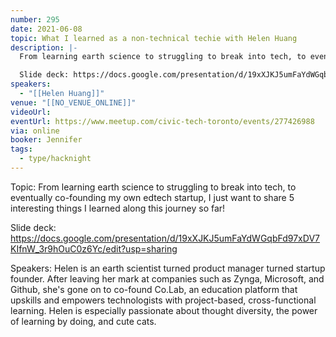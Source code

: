 ```yaml
---
number: 295
date: 2021-06-08
topic: What I learned as a non-technical techie with Helen Huang
description: |-
  From learning earth science to struggling to break into tech, to eventually co-founding my own edtech startup, I just want to share 5 interesting things I learned along this journey so far!

  Slide deck: https://docs.google.com/presentation/d/19xXJKJ5umFaYdWGqbFd97xDV7KIfnW_3r9hOuC0z6Yc/edit?usp=sharing
speakers:
  - "[[Helen Huang]]"
venue: "[[NO_VENUE_ONLINE]]"
videoUrl: 
eventUrl: https://www.meetup.com/civic-tech-toronto/events/277426988
via: online
booker: Jennifer
tags:
  - type/hacknight
---
```


Topic:
From learning earth science to struggling to break into tech, to eventually co-founding my own edtech startup, I just want to share 5 interesting things I learned along this journey so far!

Slide deck: https://docs.google.com/presentation/d/19xXJKJ5umFaYdWGqbFd97xDV7KIfnW_3r9hOuC0z6Yc/edit?usp=sharing

Speakers:
Helen is an earth scientist turned product manager turned startup founder. After leaving her mark at companies such as Zynga, Microsoft, and Github, she's gone on to co-found Co.Lab, an education platform that upskills and empowers technologists with project-based, cross-functional learning. Helen is especially passionate about thought diversity, the power of learning by doing, and cute cats.
